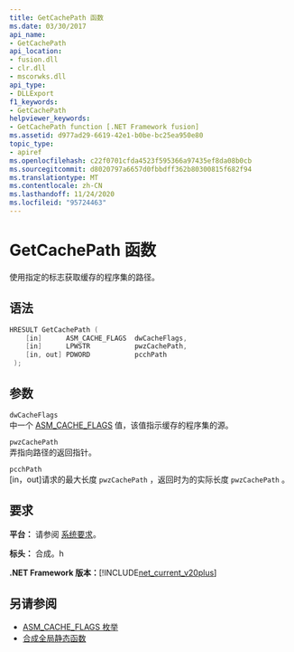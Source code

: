 ```yaml
---
title: GetCachePath 函数
ms.date: 03/30/2017
api_name:
- GetCachePath
api_location:
- fusion.dll
- clr.dll
- mscorwks.dll
api_type:
- DLLExport
f1_keywords:
- GetCachePath
helpviewer_keywords:
- GetCachePath function [.NET Framework fusion]
ms.assetid: d977ad29-6619-42e1-b0be-bc25ea950e80
topic_type:
- apiref
ms.openlocfilehash: c22f0701cfda4523f595366a97435ef8da08b0cb
ms.sourcegitcommit: d8020797a6657d0fbbdff362b80300815f682f94
ms.translationtype: MT
ms.contentlocale: zh-CN
ms.lasthandoff: 11/24/2020
ms.locfileid: "95724463"
---
```

# <a name="getcachepath-function"></a>GetCachePath 函数

使用指定的标志获取缓存的程序集的路径。  
  
## <a name="syntax"></a>语法  
  
```cpp  
HRESULT GetCachePath (  
    [in]      ASM_CACHE_FLAGS  dwCacheFlags,  
    [in]      LPWSTR           pwzCachePath,  
    [in, out] PDWORD           pcchPath  
 );  
```  
  
## <a name="parameters"></a>参数  

 `dwCacheFlags`  
 中一个 [ASM_CACHE_FLAGS](asm-cache-flags-enumeration.md) 值，该值指示缓存的程序集的源。  
  
 `pwzCachePath`  
 弄指向路径的返回指针。  
  
 `pcchPath`  
 [in，out]请求的最大长度 `pwzCachePath` ，返回时为的实际长度 `pwzCachePath` 。  
  
## <a name="requirements"></a>要求  

 **平台：** 请参阅 [系统要求](../../get-started/system-requirements.md)。  
  
 **标头：** 合成。h  
  
 **.NET Framework 版本：**[!INCLUDE[net_current_v20plus](../../../../includes/net-current-v20plus-md.md)]  
  
## <a name="see-also"></a>另请参阅

- [ASM_CACHE_FLAGS 枚举](asm-cache-flags-enumeration.md)
- [合成全局静态函数](fusion-global-static-functions.md)
